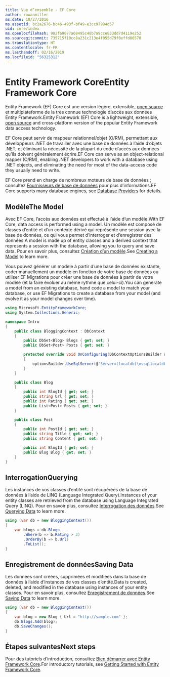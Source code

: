 ```yaml
---
title: Vue d’ensemble - EF Core
author: rowanmiller
ms.date: 10/27/2016
ms.assetid: bc2a2676-bc46-493f-bf49-e3cc97994d57
uid: core/index
ms.openlocfilehash: 982f69077a68495c48b7a9cce833dd7d4119e252
ms.sourcegitcommit: 735715f10cc8a231c213e4f055d79f0effd86570
ms.translationtype: HT
ms.contentlocale: fr-FR
ms.lasthandoff: 02/16/2019
ms.locfileid: "56325312"
---
```

# <a name="entity-framework-core"></a><span data-ttu-id="5ac3c-102">Entity Framework Core</span><span class="sxs-lookup"><span data-stu-id="5ac3c-102">Entity Framework Core</span></span>

<span data-ttu-id="5ac3c-103">Entity Framework (EF) Core est une version légère, extensible, [open source](https://github.com/aspnet/EntityFrameworkCore) et multiplateforme de la très connue technologie d’accès aux données Entity Framework.</span><span class="sxs-lookup"><span data-stu-id="5ac3c-103">Entity Framework (EF) Core is a lightweight, extensible, [open source](https://github.com/aspnet/EntityFrameworkCore) and cross-platform version of the popular Entity Framework data access technology.</span></span>

<span data-ttu-id="5ac3c-104">EF Core peut servir de mappeur relationnel/objet (O/RM), permettant aux développeurs .NET de travailler avec une base de données à l’aide d’objets .NET, et éliminant la nécessité de la plupart du code d’accès aux données qu’ils doivent généralement écrire.</span><span class="sxs-lookup"><span data-stu-id="5ac3c-104">EF Core can serve as an object-relational mapper (O/RM), enabling .NET developers to work with a database using .NET objects, and eliminating the need for most of the data-access code they usually need to write.</span></span>

<span data-ttu-id="5ac3c-105">EF Core prend en charge de nombreux moteurs de base de données ; consultez [Fournisseurs de base de données](providers/index.md) pour plus d’informations.</span><span class="sxs-lookup"><span data-stu-id="5ac3c-105">EF Core supports many database engines, see [Database Providers](providers/index.md) for details.</span></span>

## <a name="the-model"></a><span data-ttu-id="5ac3c-106">Modèle</span><span class="sxs-lookup"><span data-stu-id="5ac3c-106">The Model</span></span>

<span data-ttu-id="5ac3c-107">Avec EF Core, l’accès aux données est effectué à l’aide d’un modèle.</span><span class="sxs-lookup"><span data-stu-id="5ac3c-107">With EF Core, data access is performed using a model.</span></span> <span data-ttu-id="5ac3c-108">Un modèle est composé de classes d’entité et d’un contexte dérivé qui représente une session avec la base de données, ce qui vous permet d’interroger et d’enregistrer des données.</span><span class="sxs-lookup"><span data-stu-id="5ac3c-108">A model is made up of entity classes and a derived context that represents a session with the database, allowing you to query and save data.</span></span> <span data-ttu-id="5ac3c-109">Pour en savoir plus, consultez [Création d’un modèle](modeling/index.md).</span><span class="sxs-lookup"><span data-stu-id="5ac3c-109">See [Creating a Model](modeling/index.md) to learn more.</span></span>

<span data-ttu-id="5ac3c-110">Vous pouvez générer un modèle à partir d’une base de données existante, coder manuellement un modèle en fonction de votre base de données ou utiliser EF Migrations pour créer une base de données à partir de votre modèle (et la faire évoluer au même rythme que celui-ci).</span><span class="sxs-lookup"><span data-stu-id="5ac3c-110">You can generate a model from an existing database, hand code a model to match your database, or use EF Migrations to create a database from your model (and evolve it as your model changes over time).</span></span>

``` csharp
using Microsoft.EntityFrameworkCore;
using System.Collections.Generic;

namespace Intro
{
    public class BloggingContext : DbContext
    {
        public DbSet<Blog> Blogs { get; set; }
        public DbSet<Post> Posts { get; set; }

        protected override void OnConfiguring(DbContextOptionsBuilder optionsBuilder)
        {
            optionsBuilder.UseSqlServer(@"Server=(localdb)\mssqllocaldb;Database=MyDatabase;Trusted_Connection=True;");
        }
    }

    public class Blog
    {
        public int BlogId { get; set; }
        public string Url { get; set; }
        public int Rating { get; set; }
        public List<Post> Posts { get; set; }
    }

    public class Post
    {
        public int PostId { get; set; }
        public string Title { get; set; }
        public string Content { get; set; }

        public int BlogId { get; set; }
        public Blog Blog { get; set; }
    }
}
```

## <a name="querying"></a><span data-ttu-id="5ac3c-111">Interrogation</span><span class="sxs-lookup"><span data-stu-id="5ac3c-111">Querying</span></span>

<span data-ttu-id="5ac3c-112">Les instances de vos classes d’entité sont récupérées de la base de données à l’aide de LINQ (Language Integrated Query).</span><span class="sxs-lookup"><span data-stu-id="5ac3c-112">Instances of your entity classes are retrieved from the database using Language Integrated Query (LINQ).</span></span> <span data-ttu-id="5ac3c-113">Pour en savoir plus, consultez [Interrogation des données](querying/index.md).</span><span class="sxs-lookup"><span data-stu-id="5ac3c-113">See [Querying Data](querying/index.md) to learn more.</span></span>

``` csharp
using (var db = new BloggingContext())
{
    var blogs = db.Blogs
        .Where(b => b.Rating > 3)
        .OrderBy(b => b.Url)
        .ToList();
}
```

## <a name="saving-data"></a><span data-ttu-id="5ac3c-114">Enregistrement de données</span><span class="sxs-lookup"><span data-stu-id="5ac3c-114">Saving Data</span></span>

<span data-ttu-id="5ac3c-115">Les données sont créées, supprimées et modifiées dans la base de données à l’aide d’instances de vos classes d’entité.</span><span class="sxs-lookup"><span data-stu-id="5ac3c-115">Data is created, deleted, and modified in the database using instances of your entity classes.</span></span> <span data-ttu-id="5ac3c-116">Pour en savoir plus, consultez [Enregistrement de données](saving/index.md).</span><span class="sxs-lookup"><span data-stu-id="5ac3c-116">See [Saving Data](saving/index.md) to learn more.</span></span>

``` csharp
using (var db = new BloggingContext())
{
    var blog = new Blog { Url = "http://sample.com" };
    db.Blogs.Add(blog);
    db.SaveChanges();
}
```

## <a name="next-steps"></a><span data-ttu-id="5ac3c-117">Étapes suivantes</span><span class="sxs-lookup"><span data-stu-id="5ac3c-117">Next steps</span></span>

<span data-ttu-id="5ac3c-118">Pour des tutoriels d’introduction, consultez [Bien démarrer avec Entity Framework Core](get-started/index.md).</span><span class="sxs-lookup"><span data-stu-id="5ac3c-118">For introductory tutorials, see [Getting Started with Entity Framework Core](get-started/index.md).</span></span>

